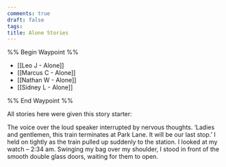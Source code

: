 ```yaml
---
comments: true
draft: false
tags:
title: Alone Stories
---
```

%% Begin Waypoint %%
- [[Leo J - Alone]]
- [[Marcus C - Alone]]
- [[Nathan W - Alone]]
- [[Sidney L - Alone]]

%% End Waypoint %%

All stories here were given this story starter:

The voice over the loud speaker interrupted by nervous thoughts. ‘Ladies and gentlemen, this train terminates at Park Lane. It will be our last stop.’ I held on tightly as the train pulled up suddenly to the station. I looked at my watch – 2:34 am. Swinging my bag over my shoulder, I stood in front of the smooth double glass doors, waiting for them to open.
